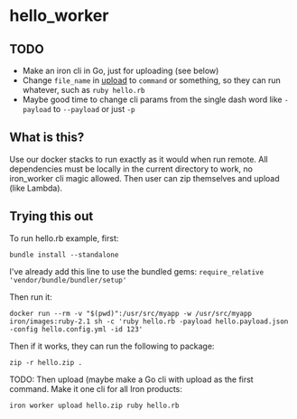 hello_worker
============

## TODO

- Make an iron cli in Go, just for uploading (see below)
- Change `file_name` in [upload](http://dev.iron.io/worker/reference/api/#upload_or_update_a_code_package) to `command` or something, so they can run whatever, such as `ruby hello.rb`
- Maybe good time to change cli params from the single dash word like `-payload` to `--payload` or just `-p`

## What is this?

Use our docker stacks to run exactly as it would when run remote. All dependencies must be locally in the current directory to
work, no iron_worker cli magic allowed. Then user can zip themselves and upload (like Lambda). 


## Trying this out

To run hello.rb example, first:

```
bundle install --standalone
```

I've already add this line to use the bundled gems: `require_relative 'vendor/bundle/bundler/setup'`

Then run it: 

```
docker run --rm -v "$(pwd)":/usr/src/myapp -w /usr/src/myapp iron/images:ruby-2.1 sh -c 'ruby hello.rb -payload hello.payload.json -config hello.config.yml -id 123'
```

Then if it works, they can run the following to package:

```
zip -r hello.zip .
```

TODO: Then upload (maybe make a Go cli with upload as the first command. Make it one cli for all Iron products:

```
iron worker upload hello.zip ruby hello.rb
```
